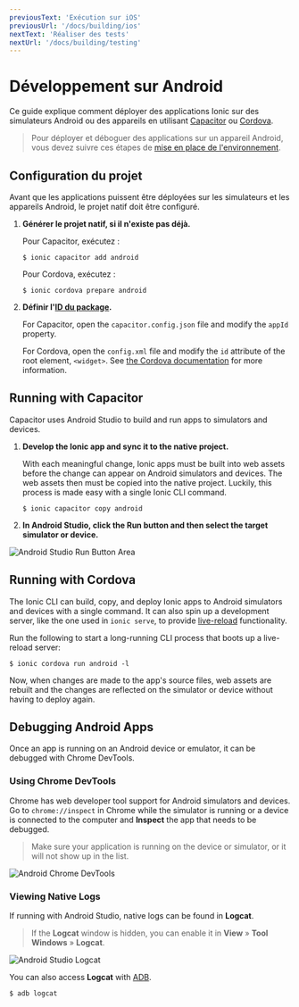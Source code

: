 ```yaml
---
previousText: 'Exécution sur iOS'
previousUrl: '/docs/building/ios'
nextText: 'Réaliser des tests'
nextUrl: '/docs/building/testing'
---
```


# Développement sur Android

Ce guide explique comment déployer des applications Ionic sur des simulateurs Android ou des appareils en utilisant [Capacitor](/docs/faq/glossary#capacitor) ou [Cordova](/docs/faq/glossary#cordova).

> Pour déployer et déboguer des applications sur un appareil Android, vous devez suivre ces étapes de [mise en place de l'environnement](/docs/installation/android).

## Configuration du projet

Avant que les applications puissent être déployées sur les simulateurs et les appareils Android, le projet natif doit être configuré.

1. **Générer le projet natif, si il n'existe pas déjà.**
    
    Pour Capacitor, exécutez :

    ```shell
    $ ionic capacitor add android
    ```

     Pour Cordova, exécutez :
    

    ```shell
    $ ionic cordova prepare android
    ```

2. **Définir l'[ID du package](/docs/faq/glossary#package-id).**
    
    For Capacitor, open the `capacitor.config.json` file and modify the `appId` property.
    
    For Cordova, open the `config.xml` file and modify the `id` attribute of the root element, `<widget>`. See [the Cordova documentation](https://cordova.apache.org/docs/en/latest/config_ref/#widget) for more information.

## Running with Capacitor

Capacitor uses Android Studio to build and run apps to simulators and devices.

1. **Develop the Ionic app and sync it to the native project.**
    
    With each meaningful change, Ionic apps must be built into web assets before the change can appear on Android simulators and devices. The web assets then must be copied into the native project. Luckily, this process is made easy with a single Ionic CLI command.

    ```shell
    $ ionic capacitor copy android
    ```

2. **In Android Studio, click the Run button and then select the target simulator or device.**

![Android Studio Run Button Area](/docs/v4/assets/img/running/android-studio-run-button-area.png)

## Running with Cordova

The Ionic CLI can build, copy, and deploy Ionic apps to Android simulators and devices with a single command. It can also spin up a development server, like the one used in `ionic serve`, to provide [live-reload](/docs/faq/glossary#livereload) functionality.

Run the following to start a long-running CLI process that boots up a live-reload server:

```shell
$ ionic cordova run android -l
```

Now, when changes are made to the app's source files, web assets are rebuilt and the changes are reflected on the simulator or device without having to deploy again.

## Debugging Android Apps

Once an app is running on an Android device or emulator, it can be debugged with Chrome DevTools.

### Using Chrome DevTools

Chrome has web developer tool support for Android simulators and devices. Go to `chrome://inspect` in Chrome while the simulator is running or a device is connected to the computer and **Inspect** the app that needs to be debugged.

> Make sure your application is running on the device or simulator, or it will not show up in the list.

![Android Chrome DevTools](/docs/v4/assets/img/running/android-chrome-devtools.png)

### Viewing Native Logs

If running with Android Studio, native logs can be found in **Logcat**.

> If the **Logcat** window is hidden, you can enable it in **View** &raquo; **Tool Windows** &raquo; **Logcat**.

![Android Studio Logcat](/docs/v4/assets/img/running/android-studio-logcat.png)

You can also access **Logcat** with [ADB](https://developer.android.com/studio/command-line/adb).

```shell
$ adb logcat
```